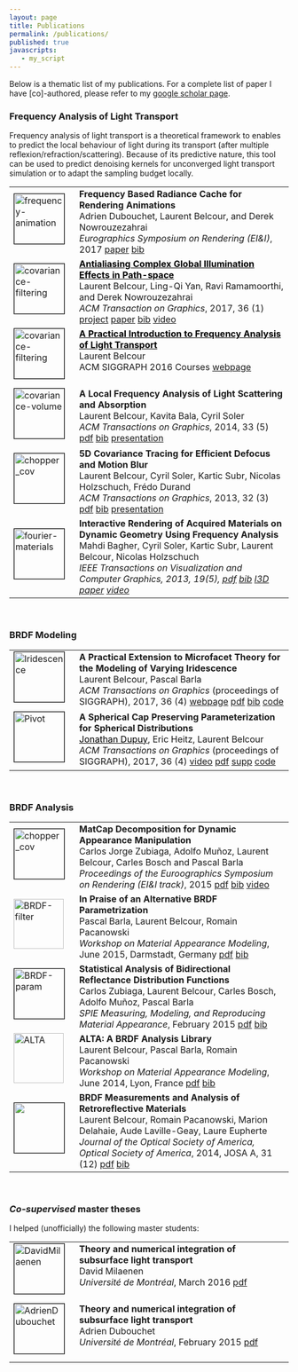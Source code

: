 ```yaml
---
layout: page
title: Publications
permalink: /publications/
published: true
javascripts:
   - my_script
---
```


Below is a thematic list of my publications. For a complete list of paper I
have [co]-authored, please refer to my [google scholar
page](https://scholar.google.fr/citations?hl=fr&user=W0RoUdYAAAAJ&view_op=list_works&sortby=pubdate).


### Frequency Analysis of Light Transport

Frequency analysis of light transport is a theoretical framework to enables to
predict the local behaviour of light during its transport (after multiple
reflexion/refraction/scattering). Because of its predictive nature, this tool
can be used to predict denoising kernels for unconverged light transport
simulation or to adapt the sampling budget locally.

<table>
<tr>
  <td><img src="{{ site.url | append: site.baseurl }}/data/images/thumbnail_FreqAnimation.png" alt="frequency-animation" alt="freq-anim" width="90" height="90" style="margin-bottom:10px;margin-right:10px;border:0.7px solid black;"/></td>
  <td style="vertical-align:top;"><b>Frequency Based Radiance Cache for Rendering Animations</b> <br />
      Adrien Dubouchet, Laurent Belcour, and Derek Nowrouzezahrai <br />
      <em>Eurographics Symposium on Rendering (EI&amp;I)</em>, 2017 <a href="https://hal.archives-ouvertes.fr/hal-01542616/document">paper</a> <a href="https://hal.archives-ouvertes.fr/hal-01542616/bibtex">bib</a>
      <!--<a href="todo">paper</a> <a href="todo">bib</a>-->
  </td>
</tr>
<tr>
  <td><a href="{{ site.url | append: site.baseurl }}/research/2015/12/09/covariance-filtering.html"><img src="{{ site.url | append: site.baseurl }}/data/images/thumbnail_CovFiltering.png" alt="covariance-filtering" alt="snail_cov" width="90" height="90" style="margin-bottom:10px;margin-right:10px;border:0.7px solid black;"/></a></td>
  <td style="vertical-align:top;"><b><a style="color:black;" href="{{ site.url | append: site.baseurl }}/research/2015/12/09/covariance-filtering.html">Antialiasing Complex Global Illumination Effects in Path-space</a></b> <br />
      Laurent Belcour, Ling-Qi Yan, Ravi Ramamoorthi, and Derek Nowrouzezahrai <br />
      <em>ACM Transaction on Graphics</em>, 2017, 36 (1)
      <a href="{{ site.url | append: site.baseurl }}/research/2015/12/09/covariance-filtering.html">project</a> <a href="https://hal.inria.fr/hal-01200710/document">paper</a> <a href="https://hal.inria.fr/hal-01200710/bibtex">bib</a> <a href="https://www.youtube.com/watch?v=lgldxBcuIj0">video</a>
  </td>
</tr>
<tr>
  <td><a href="{{ site.url | append: site.baseurl }}/siggraph-2016-course.html"><img src="{{ site.url | append: site.baseurl }}/data/images/thumbnail_Course2016.png" alt="covariance-filtering" alt="snail_cov" width="90" height="90" style="margin-bottom:10px;margin-right:10px;border:0.7px solid black;"/></a></td>
  <td style="vertical-align:top;"><b><a style="color:black;" href="{{ site.url | append: site.baseurl }}/research/2015/12/09/covariance-filtering.html">A Practical Introduction to Frequency Analysis of Light Transport</a></b> <br />
      Laurent Belcour<br />
      ACM SIGGRAPH 2016 Courses
      <a href="{{ site.url | append: site.baseurl }}/siggraph-2016-course.html">webpage</a>
  </td>
</tr>
<tr>
  <td><img src="{{ site.url | append: site.baseurl }}/data/images/thumbnail_CovVolume.png" alt="covariance-volume" width="90" height="90" style="margin-bottom:10px;margin-right:10px;border:0.7px solid black;"/></td>
  <td style="vertical-align:top;"><b>A Local Frequency Analysis of Light Scattering and Absorption</b> <br />
      Laurent Belcour, Kavita Bala, Cyril Soler <br />
      <em>ACM Transactions on Graphics</em>, 2014, 33 (5)
      <a href="https://hal.archives-ouvertes.fr/hal-00957242/document">pdf</a> <a href="https://hal.archives-ouvertes.fr/hal-00957242/bibtex">bib</a> <a href="https://hal.archives-ouvertes.fr/hal-00957242/file/CovVolumes.pdf">presentation</a>
  </td>
</tr>
<tr>
  <td><img src="{{ site.url | append: site.baseurl }}/data/images/thumbnail_CovTracing.png" alt="chopper_cov" width="90" height="90" style="margin-bottom:10px;margin-right:10px;border:0.7px solid black;" /></td>
  <td style="vertical-align:top;"><b>5D Covariance Tracing for Efficient Defocus and Motion Blur</b> <br />
      Laurent Belcour, Cyril Soler, Kartic Subr, Nicolas Holzschuch, Frédo Durand <br />
      <em>ACM Transactions on Graphics</em>, 2013, 32 (3)
      <a href="https://hal.archives-ouvertes.fr/hal-00814164/document">pdf</a> <a href="https://hal.archives-ouvertes.fr/hal-00814164v1/bibtex">bib</a> <a href="https://hal.inria.fr/hal-00814164/file/Sig13CovTr.pdf">presentation</a>
  </td>
</tr>
<tr>
  <td><img src="{{ site.url | append: site.baseurl }}/data/images/thumbnail_BwdBuffer.png" alt="fourier-materials" width="90" height="90" style="margin-bottom:10px;margin-right:10px;border:0.7px solid black;"/></td>
  <td style="vertical-align:top;"><b>Interactive Rendering of Acquired Materials on Dynamic Geometry Using Frequency Analysis</b> <br />
      Mahdi Bagher, Cyril Soler, Kartic Subr, Laurent Belcour, Nicolas Holzschuch<br />
      <em>IEEE Transactions on Visualization and Computer Graphics</em><em>, 2013, 19(5),
      <a href="https://hal.archives-ouvertes.fr/hal-00814104v1/document">pdf</a> <a href="https://hal.archives-ouvertes.fr/hal-00814104v1/bibtex">bib</a> <a href="https://hal.archives-ouvertes.fr/hal-00652066v4">I3D paper</a> <a href="https://hal.archives-ouvertes.fr/hal-00652066v4/file/Final_Video-11-Apr-2012_QT_5Mbps.mov">video</a>
  </em></td>
</tr>
</table>
<br />


### BRDF Modeling

<table>
<tr>
  <td><img src="{{ site.url | append: site.baseurl }}/data/images/thumbnail_Irid.png" alt="Iridescence" width="90" height="90" style="margin-bottom:10px;margin-right:10px;border:0.7px solid black;" /></td>
  <td style="vertical-align:top;"><b>A Practical Extension to Microfacet Theory for the Modeling of Varying Iridescence</b> <br />
      Laurent Belcour, Pascal Barla<br />
      <em>ACM Transactions on Graphics</em> (proceedings of SIGGRAPH), 2017, 36 (4) 
      <a href="{{ site.url | append: site.baseurl }}/research/2017/05/01/brdf-thin-film.html">webpage</a> 
      <a href="https://hal.archives-ouvertes.fr/hal-01518344/document">pdf</a> <a href="https://hal.archives-ouvertes.fr/hal-01518344/bibtex">bib</a> <a href="https://hal.inria.fr/hal-01518344v2/file/supplemental-code%20%282%29.zip">code</a>
  </td>
</tr>
<tr>
  <td><img src="{{ site.url | append: site.baseurl }}/data/images/thumbnail_Pivot.png" alt="Pivot" width="90" height="90" style="margin-bottom:10px;margin-right:10px;border:0.7px solid black;" /></td>
  <td style="vertical-align:top;"><b>A Spherical Cap Preserving Parameterization for Spherical Distributions</b> <br />
      <a href="http://onrendering.com/" style="color:rgb(0,0,0);">Jonathan Dupuy</a>, Eric Heitz, Laurent Belcour<br />
      <em>ACM Transactions on Graphics</em> (proceedings of SIGGRAPH), 2017, 36 (4) 
      <a href="https://www.youtube.com/watch?v=9aZMRjbflpo">video</a> <a href="http://onrendering.com/data/papers/pivot.pdf">pdf</a> <a href="http://onrendering.com/data/papers/supplemental.zip">supp</a> <a href="http://github.com/jdupuy/pivot">code</a>
  </td>
</tr>
</table>
<br />


### BRDF Analysis

<table>

<tr>
  <td><img src="{{ site.url | append: site.baseurl }}/data/images/thumbnail_MatCaps.png" alt="chopper_cov" width="90" height="90" style="margin-bottom:10px;margin-right:10px;border:0.7px solid black;" /></td>
  <td style="vertical-align:top;"><b>MatCap Decomposition for Dynamic Appearance Manipulation</b> <br />
      Carlos Jorge Zubiaga, Adolfo Muñoz, Laurent Belcour, Carles Bosch and Pascal Barla <br />
      <em>Proceedings of  the Euroographics Symposium on Rendering (EI&I track)</em>, 2015
      <a href="https://hal.archives-ouvertes.fr/hal-01164590/document">pdf</a> <a href="https://hal.archives-ouvertes.fr/hal-01164590/bibtex">bib</a> <a href="https://vimeo.com/132005080">video</a>
  </td>
</tr>
<tr>
  <td><img src="{{ site.url | append: site.baseurl }}/data/images/thumbnail_BrdfParam.png" alt="BRDF-filter" width="90" height="90" style="padding-bottom:10px;padding-right:10px" /></td>
  <td style="vertical-align:top;"><b>In Praise of an Alternative BRDF Parametrization</b> <br />
      Pascal Barla, Laurent Belcour, Romain Pacanowski  <br />
      <em>Workshop on Material Appearance Modeling</em>, June 2015, Darmstadt, Germany
      <a href="https://hal.archives-ouvertes.fr/hal-01172118/document">pdf</a> <a href="https://hal.archives-ouvertes.fr/hal-01172118/bibtex">bib</a>
  </td>
</tr>
<tr>
  <td><img src="{{ site.url | append: site.baseurl }}/data/images/thumbnail_BrdfStats.png" alt="BRDF-param" width="90" height="90" style="margin-bottom:10px;margin-right:10px;border:0.7px solid black;" /></td>
  <td style="vertical-align:top;"><b>Statistical Analysis of Bidirectional Reflectance Distribution Functions</b> <br />
      Carlos Zubiaga, Laurent Belcour, Carles Bosch, Adolfo Muñoz, Pascal Barla  <br />
      <em>SPIE Measuring, Modeling, and Reproducing Material Appearance</em>, February 2015
      <a href="https://hal.archives-ouvertes.fr/hal-01123655/document">pdf</a> <a href="https://hal.archives-ouvertes.fr/hal-01123655v1/bibtex">bib</a>
  </td>
</tr>
<tr>
  <td><img src="{{ site.url | append: site.baseurl }}/data/images/thumbnail_Alta.svg" alt="ALTA" width="90" height="90" style="padding-bottom:10px;padding-right:10px" /></td>
  <td style="vertical-align:top;"><b>ALTA: A BRDF Analysis Library </b> <br />
      Laurent Belcour, Pascal Barla, Romain Pacanowski  <br />
      <em>Workshop on Material Appearance Modeling</em>, June 2014, Lyon, France
      <a href="https://hal.archives-ouvertes.fr/hal-01016531/document">pdf</a> <a href="https://hal.archives-ouvertes.fr/hal-01016531/bibtex">bib</a>
  </td>
</tr>
<tr>
  <td><img src="{{ site.url | append: site.baseurl }}/data/images/thumbnail_Retro.png" width="90" height="90" style="margin-bottom:10px;margin-right:10px;border:0.7px solid black;" /></td>
  <td style="vertical-align:top;"><b>BRDF Measurements and Analysis of Retroreflective Materials </b> <br />
       Laurent Belcour, Romain Pacanowski, Marion Delahaie, Aude Laville-Geay, Laure Eupherte  <br />
      <em>Journal of the Optical Society of America, Optical Society of America</em>, 2014, JOSA A, 31 (12)
      <a href="https://hal.archives-ouvertes.fr/hal-01083366/document">pdf</a> <a href="https://hal.archives-ouvertes.fr/hal-01083366/bibtex">bib</a>
  </td>
</tr>
</table><br />


### *Co-supervised* master theses

I helped (unofficially) the following master students:
<table>
<tr>
  <td><a href="http://hdl.handle.net/1866/13443"><img src="https://papyrus.bib.umontreal.ca/xmlui/bitstream/handle/1866/13443/Milaenen_David_2015_memoire.pdf.jpg?sequence=4&isAllowed=y" alt="DavidMilaenen" width="90" height="90" style="margin-bottom:10px;margin-right:10px;border:0.7px solid black;" /></a></td>
  <td style="vertical-align:top;"><b>Theory and numerical integration of subsurface light transport </b> <br />
      David Milaenen  <br />
      <em>Université de Montréal</em>, March 2016 
      <a href="https://papyrus.bib.umontreal.ca/xmlui/bitstream/handle/1866/13443/Milaenen_David_2015_memoire.pdf?sequence=2&isAllowed=y
">pdf</a>
  </td>
</tr>
<tr>
  <td><a href="http://hdl.handle.net/1866/12834"><img src="https://papyrus.bib.umontreal.ca/xmlui/bitstream/handle/1866/12834/Dubouchet_Renaud_2014_memoire.pdf.jpg?sequence=4&isAllowed=y" alt="AdrienDubouchet" width="90" height="90" style="margin-bottom:10px;spacing-right:10px;border:1px solid black;" /></a></td>
  <td style="vertical-align:top;"><b>Theory and numerical integration of subsurface light transport </b> <br />
      Adrien Dubouchet <br />
      <em>Université de Montréal</em>, February 2015 
      <a href="https://papyrus.bib.umontreal.ca/xmlui/bitstream/handle/1866/12834/Dubouchet_Renaud_2014_memoire.pdf?sequence=2&isAllowed=y">pdf</a>
  </td>
</tr>
</table>

<br />
